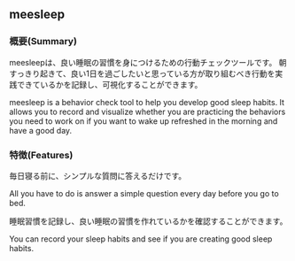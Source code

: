 ## meesleep

### 概要(Summary)
meesleepは、良い睡眠の習慣を身につけるための行動チェックツールです。
朝すっきり起きて、良い1日を過ごしたいと思っている方が取り組むべき行動を実践できているかを記録し、可視化することができます。

meesleep is a behavior check tool to help you develop good sleep habits.
It allows you to record and visualize whether you are practicing the behaviors you need to work on if you want to wake up refreshed in the morning and have a good day.

### 特徴(Features)
毎日寝る前に、シンプルな質問に答えるだけです。

All you have to do is answer a simple question every day before you go to bed.

睡眠習慣を記録し、良い睡眠の習慣を作れているかを確認することができます。

You can record your sleep habits and see if you are creating good sleep habits.